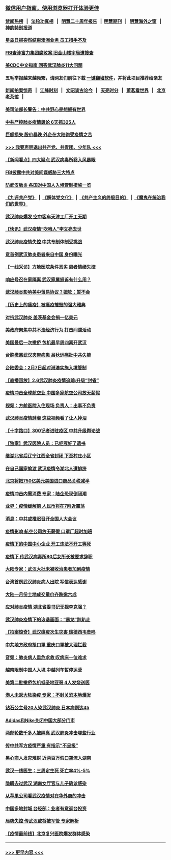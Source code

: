 ### [微信用户指南，使用浏览器打开体验更佳](https://github.com/gfw-breaker/banned-news1/blob/master/indexes/wechat-guide.md?t=0)
#### [禁闻热榜](热点新闻.md?t=0)  &nbsp;&nbsp;|&nbsp;&nbsp; [法轮功真相](https://github.com/gfw-breaker/truth/blob/master/README.md?t=0) &nbsp;&nbsp;|&nbsp;&nbsp; [明慧二十周年报告](https://github.com/gfw-breaker/mh-reports/blob/master/README.md?t=0) &nbsp;&nbsp;|&nbsp;&nbsp;[明慧期刊](https://github.com/gfw-breaker/mh-qikan) &nbsp;&nbsp;|&nbsp;&nbsp; [明慧海外之窗](https://github.com/gfw-breaker/mh-news/blob/master/README.md?t=0) &nbsp;&nbsp;|&nbsp;&nbsp; [神韵特别报道](https://github.com/gfw-breaker/mh-news/blob/master/shenyun.md?t=0)
#### [星岛日报突然结束澳洲业务 员工措手不及](../pages/nsc413/n11849722.md?t=02070533) 
#### [FBI查涉富力集团腐败案 旧金山楼宇局遭搜查](../pages/nsc413/n11848419.md?t=02070533) 
#### [美CDC中文指南 回答武汉肺炎11大问题](../pages/nsc413/n11849703.md?t=02070533) 
#### 五毛举报越来越频繁，请网友们前往下载 [一键翻墙软件](https://github.com/gfw-breaker/ssr-accounts)，并将此项目推荐给亲友
#### [新闻拍案惊奇](https://github.com/gfw-breaker/banned-news1/blob/master/pages/link4.md) &nbsp;&nbsp;|&nbsp;&nbsp; [江峰时刻](https://github.com/gfw-breaker/banned-news1/blob/master/pages/link4.md) &nbsp;&nbsp;|&nbsp;&nbsp; [文昭谈古论今](https://github.com/gfw-breaker/banned-news1/blob/master/pages/link4.md) &nbsp;&nbsp;|&nbsp;&nbsp; [天亮时分](https://github.com/gfw-breaker/banned-news1/blob/master/pages/link4.md) &nbsp;&nbsp;|&nbsp;&nbsp; [萧茗看世界](https://github.com/gfw-breaker/banned-news1/blob/master/pages/link4.md) &nbsp;&nbsp;|&nbsp;&nbsp; [北京老茶馆](https://github.com/gfw-breaker/banned-news1/blob/master/pages/link4.md) &nbsp;&nbsp;|&nbsp;&nbsp; 
#### [美司法部长警告：中共野心是想拥有世界](../pages/nsc413/n11849769.md?t=02070533) 
#### [中共严控肺炎疫情舆论 6天抓325人](../pages/nsc413/n11849529.md?t=02070533) 
#### [巨额损失 股价暴跌 外企在大陆饱受疫情之苦](../pages/nsc413/n11849651.md?t=02070533) 
#### [>>> 我要声明退出共产党、共青团、少年队 <<<](https://github.com/begood0513/goodnews/blob/master/quit/letter.md) 
#### [【新闻看点】四大疑点 武汉病毒所卷入风暴眼](../pages/nsc413/n11849608.md?t=02070533) 
#### [FBI披露中共对美间谍威胁三大特点](../pages/nsc413/n11849700.md?t=02070533) 
#### [防武汉肺炎 各国对中国人入境管制措施一览](../pages/nsc413/n11838726.md?t=02070533) 
#### [《九评共产党》](https://github.com/begood0513/9ping.md/blob/master/README.md) &nbsp;|&nbsp; [《解体党文化》](../../../../jtdwh.md/blob/master/README.md)  &nbsp;|&nbsp; [《共产主义的终极目的》](../../../../gczydzjmd.md/blob/master/README.md) &nbsp;|&nbsp; [《魔鬼在统治我们的世界》](../../../../mgztzwmdsj.md/blob/master/README.md) 
#### [武汉肺炎爆发 空中客车天津工厂开工无期](../pages/nsc413/n11849634.md?t=02070533) 
#### [【快讯】武汉疫情“吹哨人”李文亮去世](../pages/nsc413/n11849459.md?t=02070533) 
#### [武汉肺炎疫情失控 中共专制体制受挑战](../pages/nsc413/n11849457.md?t=02070533) 
#### [意首例武汉肺炎患者来自中国 身份曝光](../pages/nsc413/n11849454.md?t=02070533) 
#### [【一线采访】方舱医院条件恶劣 患者情绪失控](../pages/nsc413/n11848910.md?t=02070533) 
#### [响应号召在家隔离 武汉家属怒诉有什么用？](../pages/nsc413/n11849412.md?t=02070533) 
#### [武汉肺炎影响美中贸易协议？姆钦：暂不会](../pages/nsc413/n11849497.md?t=02070533) 
#### [【历史上的瘟疫】被瘟疫摧毁的强大雅典](../pages/nsc413/n11849036.md?t=02070533) 
#### [对抗武汉肺炎 盖茨基金会捐一亿美元](../pages/nsc413/n11848953.md?t=02070533) 
#### [美政府聚焦中共不法经济行为 打击间谍活动](../pages/nsc413/n11849322.md?t=02070533) 
#### [美国最后一次撤侨 包机最早周四离开武汉](../pages/nsc413/n11849395.md?t=02070533) 
#### [台胞撤离武汉夹带病患 吕秋远痛批中共失能](../pages/nsc413/n11849153.md?t=02070533) 
#### [台陆委会：2月7日起对港澳实施入境管制](../pages/nsc413/n11848681.md?t=02070533) 
#### [【直播回放】2.6武汉肺炎疫情追踪:升级“封省”](../pages/nsc413/n11848948.md?t=02070533) 
#### [疫情冲击全球航空业 中国多家航空公司放无薪假](../pages/nsc413/n11849188.md?t=02070533) 
#### [视频：方舱医院入住现场 负责人：出事不负责](../pages/nsc413/n11845312.md?t=02070533) 
#### [武汉肺炎疫情肆虐 这些视频看了让人掉泪](../pages/nsc413/n11848904.md?t=02070533) 
#### [【十字路口】300记者进驻疫区 中共升级舆论战](../pages/nsc413/n11847578.md?t=02070533) 
#### [【独家】武汉医院人员：已经写好了遗书](../pages/nsc413/n11848942.md?t=02070533) 
#### [继湖北省后辽宁江西全省封闭 下至村庄小区](../pages/nsc413/n11848814.md?t=02070533) 
#### [在自己国家偷渡 武汉疫情令湖北人遭排挤](../pages/nsc413/n11848737.md?t=02070533) 
#### [北京将把750亿美元美国进口商品关税减半](../pages/nsc413/n11848896.md?t=02070533) 
#### [疫情冲击内需消费 专家：陆企恐现倒闭潮](../pages/nsc413/n11849265.md?t=02070533) 
#### [业界：疫情缓解前 人民币将在7附近震荡](../pages/nsc413/n11848445.md?t=02070533) 
#### [消息：中共或推迟召开全国人大会议](../pages/nsc413/n11848698.md?t=02070533) 
#### [疫情影响 航空公司放无薪假 口罩厂超时加班](../pages/nsc413/n11848173.md?t=02070533) 
#### [疫情下的中国中小企业 开工违法不开工等死](../pages/nsc413/n11848520.md?t=02070533) 
#### [疫情下 传武汉病毒所80后女所长被要求辞职](../pages/nsc413/n11842494.md?t=02070533) 
#### [大陆专家：武汉大批未被收治患者加剧疫情](../pages/nsc413/n11848163.md?t=02070533) 
#### [台湾首例武汉肺炎病人出院 写信表达感谢](../pages/nsc413/n11848408.md?t=02070533) 
#### [大陆一月份土地成交量价齐跌逾六成](../pages/nsc413/n11847770.md?t=02070533) 
#### [应对肺炎疫情 湖北省委书记无视李克强？](../pages/nsc413/n11848018.md?t=02070533) 
#### [武汉肺炎疫情下的诙谐画面：“暴龙”趴趴走](../pages/nsc413/n11848057.md?t=02070533) 
#### [【拍案惊奇】武汉瘟疫次生灾害 瑞德西韦贵吗](../pages/nsc413/n11847587.md?t=02070533) 
#### [中共地方政府抢口罩 重庆口罩被大理拦截](../pages/nsc413/n11848150.md?t=02070533) 
#### [音频：肺炎病人垂危求救 叹病床一位难求](../pages/nsc413/n11847883.md?t=02070533) 
#### [越南限制中国人入境 中越列车暂停运营](../pages/nsc413/n11847844.md?t=02070533) 
#### [美第二批撤侨包机抵圣地亚哥 4人发烧送医](../pages/nsc413/n11847923.md?t=02070533) 
#### [港人未返大陆染疫 专家：不封关恐本地爆发](../pages/nsc413/n11848021.md?t=02070533) 
#### [钻石公主号20人染武汉肺炎 日本病例达45](../pages/nsc413/n11847823.md?t=02070533) 
#### [Adidas和Nike关闭中国大部分门市](../pages/nsc413/n11847720.md?t=02070533) 
#### [两邮轮数千多人被隔离 武汉肺炎冲击哪些行业](../pages/nsc413/n11847456.md?t=02070533) 
#### [传中共军方疫情严重 有指示“不呈报”](../pages/nsc413/n11847828.md?t=02070533) 
#### [黑心商人发灾难财 近两百万假口罩流入湖南](../pages/nsc413/n11847794.md?t=02070533) 
#### [武汉一线医生：三周定生死 死亡率4%-5%](../pages/nsc413/n11847780.md?t=02070533) 
#### [隐瞒去过武汉 湖南女厅官与儿子确诊感染](../pages/nsc413/n11847669.md?t=02070533) 
#### [从苹果公司看武汉疫情对在华外商的冲击](../pages/nsc413/n11847586.md?t=02070533) 
#### [中国多地封城 台经部：业者有意返台投资](../pages/nsc413/n11847732.md?t=02070533) 
#### [局势失控 传武汉或将被军管 专家解析](../pages/nsc413/n11847458.md?t=02070533) 
#### [【疫情最前线】北京复兴医院爆发群体感染](../pages/nsc413/n11847626.md?t=02070533) 

----
#### [ >>> 更早内容 <<< ](../indexes/nsc413-earlier.md)
